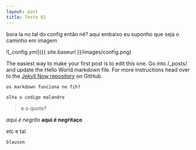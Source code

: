 ```yaml
---
layout: post
title: Teste 01
---
```


bora la no tal do config então né? 
aqui embaixo eu suponho que seja o caminho em imagem

![_config.yml]({{ site.baseurl }}/images/config.png)

The easiest way to make your first post is to edit this one. Go into /_posts/ and update the Hello World markdown file. For more instructions head over to the [Jekyll Now repository](https://github.com/barryclark/jekyll-now) on GitHub.

    os markdown funciona ne fih?
`olha o codigo malandro`

> e o quote?

*aqui é negrito*
**aqui é negritaço**

etc e tal


    blauson

